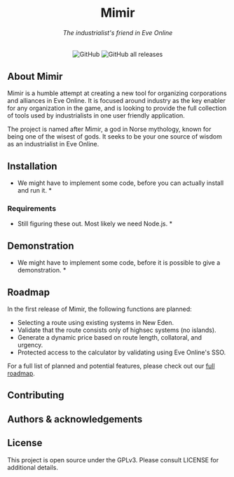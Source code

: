 <div align="center">

<h1>Mimir</h1>

###### The industrialist's friend in Eve Online

![GitHub](https://img.shields.io/github/license/fafner-io/mimir?style=for-the-badge)
![GitHub all releases](https://img.shields.io/github/downloads/fafner-io/mimir/total?style=for-the-badge)

</div>

## About Mimir

Mimir is a humble attempt at creating a new tool for organizing corporations and alliances in Eve Online. It is focused around industry as the key enabler for any organization in the game, and is looking to provide the full collection of tools used by industrialists in one user friendly application.

The project is named after Mimir, a god in Norse mythology, known for being one of the wisest of gods. It seeks to be your one source of wisdom as an industrialist in Eve Online.

## Installation

* We might have to implement some code, before you can actually install and run it. *

### Requirements

* Still figuring these out. Most likely we need Node.js. *

## Demonstration

* We might have to implement some code, before it is possible to give a demonstration. *

## Roadmap

In the first release of Mimir, the following functions are planned:

* Selecting a route using existing systems in New Eden.
* Validate that the route consists only of highsec systems (no islands).
* Generate a dynamic price based on route length, collatoral, and urgency.
* Protected access to the calculator by validating using Eve Online's SSO.

For a full list of planned and potential features, please check out our [full roadmap](https://github.com/orgs/Fafner-io/projects/1/views/1).

## Contributing

## Authors & acknowledgements

## License

This project is open source under the GPLv3. Please consult LICENSE for additional details.

